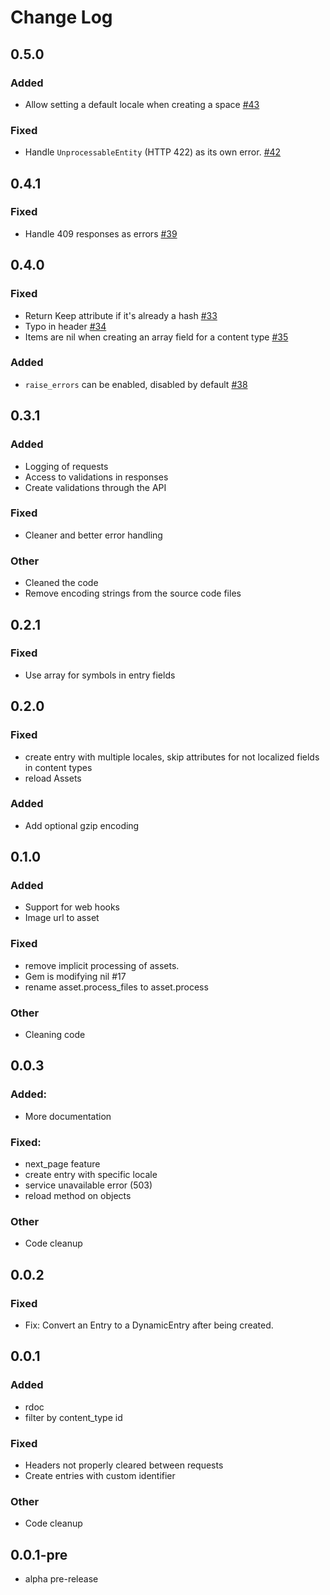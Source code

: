 # Change Log

## 0.5.0
### Added
* Allow setting a default locale when creating a space [#43](https://github.com/contentful/contentful-management.rb/pull/43)

### Fixed
* Handle `UnprocessableEntity` (HTTP 422) as its own error. [#42](https://github.com/contentful/contentful-management.rb/pull/42)


## 0.4.1
### Fixed
* Handle 409 responses as errors [#39](https://github.com/contentful/contentful-management.rb/pull/39)

## 0.4.0
### Fixed
* Return Keep attribute if it's already a hash [#33](https://github.com/contentful/contentful-management.rb/pull/33)
* Typo in header [#34](https://github.com/contentful/contentful-management.rb/pull/34)
* Items are nil when creating an array field for a content type [#35](https://github.com/contentful/contentful-management.rb/issues/35)

### Added
* `raise_errors` can be enabled, disabled by default [#38](https://github.com/contentful/contentful-management.rb/pull/38)


## 0.3.1
### Added
* Logging of requests
* Access to validations in responses
* Create validations through the API

### Fixed
* Cleaner and better error handling

### Other
* Cleaned the code
* Remove encoding strings from the source code files


## 0.2.1
### Fixed
* Use array for symbols in entry fields


## 0.2.0
### Fixed
* create entry with multiple locales, skip attributes for not localized fields in content types
* reload Assets

### Added
* Add optional gzip encoding


## 0.1.0
### Added
* Support for web hooks
* Image url to asset

### Fixed
* remove implicit processing of assets.
* Gem is modifying nil #17
* rename asset.process_files to asset.process

### Other
* Cleaning code


## 0.0.3
### Added:
* More documentation

### Fixed:
* next_page feature
* create entry with specific locale
* service unavailable error (503)
* reload method on objects

### Other
* Code cleanup


## 0.0.2
### Fixed
* Fix: Convert an Entry to a DynamicEntry after being created.


## 0.0.1
### Added
* rdoc
* filter by content_type id

### Fixed
* Headers not properly cleared between requests
* Create entries with custom identifier

### Other
* Code cleanup


## 0.0.1-pre
* alpha pre-release
